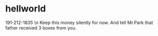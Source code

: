 # hellworld
191-212-1835 \n
Keep this money silently for now.
And tell Mr.Park that father received 3 boxes from you.

